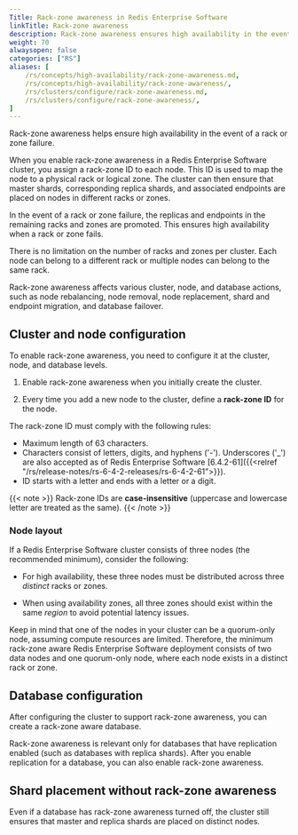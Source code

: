 ```yaml
---
Title: Rack-zone awareness in Redis Enterprise Software
linkTitle: Rack-zone awareness
description: Rack-zone awareness ensures high availability in the event of a rack or zone failure.
weight: 70
alwaysopen: false
categories: ["RS"]
aliases: [
    /rs/concepts/high-availability/rack-zone-awareness.md,
    /rs/concepts/high-availability/rack-zone-awareness/,
    /rs/clusters/configure/rack-zone-awareness.md,
    /rs/clusters/configure/rack-zone-awareness/,
]
---
```

Rack-zone awareness helps ensure high availability in the event of a rack or zone failure.

When you enable rack-zone awareness in a Redis Enterprise Software cluster, you assign
a rack-zone ID to each node. This ID is used to map the node to a
physical rack or logical zone. The cluster can then ensure that master shards, corresponding replica shards, and associated endpoints are placed on nodes in different racks or zones.

In the event of a rack or zone failure, the replicas and endpoints in the remaining racks and zones are promoted. This ensures high availability when a rack or zone fails.

There is no limitation on the number of racks and zones per cluster. Each
node can belong to a different rack or multiple nodes can belong to the
same rack.

Rack-zone awareness affects various cluster, node, and database actions, such as node rebalancing, node removal, node replacement, shard and endpoint migration, and database failover.

## Cluster and node configuration

To enable rack-zone awareness, you need to configure it at the
cluster, node, and database levels.

1. Enable rack-zone awareness when you initially create the cluster.

1. Every time you add a new node to the cluster, define a **rack-zone ID** for the node.

The rack-zone ID must comply with the following rules:

- Maximum length of 63 characters.
- Characters consist of letters, digits, and hyphens ('-'). Underscores ('_') are also accepted as of Redis Enterprise Software [6.4.2-61]({{<relref "/rs/release-notes/rs-6-4-2-releases/rs-6-4-2-61">}}).
- ID starts with a letter and ends with a letter or a digit.

{{< note >}}
Rack-zone IDs are **case-insensitive** (uppercase and lowercase letter are treated as the same).
{{< /note >}}

### Node layout

If a Redis Enterprise Software cluster consists of three nodes (the recommended minimum), consider the following:

- For high availability, these three nodes must be distributed across three *distinct* racks or zones.

- When using availability zones, all three zones should exist within the same *region* to avoid potential latency issues.

Keep in mind that one of the nodes in your cluster can be a quorum-only node, assuming compute resources are limited. Therefore, the minimum rack-zone aware Redis Enterprise Software deployment consists of two data nodes and one quorum-only node, where each node exists in a distinct rack or zone.

## Database configuration

After configuring the cluster to support rack-zone awareness, you can create a rack-zone aware database.

Rack-zone awareness is relevant only for databases that have replication enabled (such as databases with replica shards). After you
enable replication for a database, you can also enable rack-zone awareness.

## Shard placement without rack-zone awareness

Even if a database has rack-zone awareness turned off, the cluster still ensures that master and replica shards are placed on distinct nodes.
